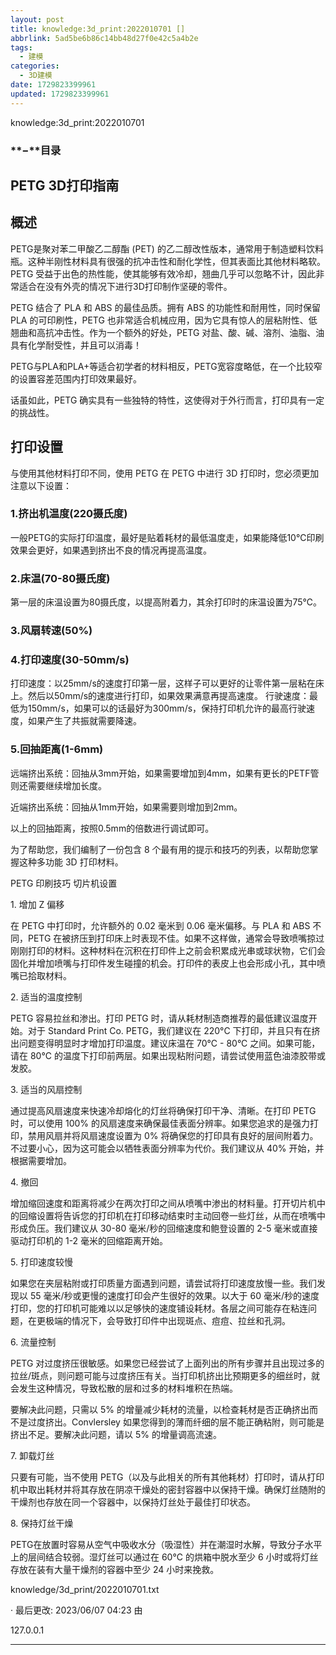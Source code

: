 ```yaml
---
layout: post
title: knowledge:3d_print:2022010701 []
abbrlink: 5ad5be6b86c14bb48d27f0e42c5a4b2e
tags:
  - 建模
categories:
  - 3D建模
date: 1729823399961
updated: 1729823399961
---
```


knowledge:3d\_print:2022010701

### \*\*−\*\*目录

## PETG 3D打印指南

## 概述

PETG是聚对苯二甲酸乙二醇酯 (PET) 的乙二醇改性版本，通常用于制造塑料饮料瓶。这种半刚性材料具有很强的抗冲击性和耐化学性，但其表面比其他材料略软。PETG 受益于出色的热性能，使其能够有效冷却，翘曲几乎可以忽略不计，因此非常适合在没有外壳的情况下进行3D打印制作坚硬的零件。

PETG 结合了 PLA 和 ABS 的最佳品质。拥有 ABS 的功能性和耐用性，同时保留 PLA 的可印刷性，PETG 也非常适合机械应用，因为它具有惊人的层粘附性、低翘曲和高抗冲击性。作为一个额外的好处，PETG 对盐、酸、碱、溶剂、油脂、油具有化学耐受性，并且可以消毒！

PETG与PLA和PLA+等适合初学者的材料相反，PETG宽容度略低，在一个比较窄的设置容差范围内打印效果最好。

话虽如此，PETG 确实具有一些独特的特性，这使得对于外行而言，打印具有一定的挑战性。

## 打印设置

与使用其他材料打印不同，使用 PETG 在 PETG 中进行 3D 打印时，您必须更加注意以下设置：

### 1.挤出机温度(220摄氏度)

一般PETG的实际打印温度，最好是贴着耗材的最低温度走，如果能降低10℃印刷效果会更好，如果遇到挤出不良的情况再提高温度。

### 2.床温(70-80摄氏度)

第一层的床温设置为80摄氏度，以提高附着力，其余打印时的床温设置为75℃。

### 3.风扇转速(50%)

### 4.打印速度(30-50mm/s)

打印速度：以25mm/s的速度打印第一层，这样子可以更好的让零件第一层粘在床上。然后以50mm/s的速度进行打印，如果效果满意再提高速度。 行驶速度：最低为150mm/s，如果可以的话最好为300mm/s，保持打印机允许的最高行驶速度，如果产生了共振就需要降速。

### 5.回抽距离(1-6mm)

远端挤出系统：回抽从3mm开始，如果需要增加到4mm，如果有更长的PETF管则还需要继续增加长度。

近端挤出系统：回抽从1mm开始，如果需要则增加到2mm。

以上的回抽距离，按照0.5mm的倍数进行调试即可。

为了帮助您，我们编制了一份包含 8 个最有用的提示和技巧的列表，以帮助您掌握这种多功能 3D 打印材料。

PETG 印刷技巧 切片机设置

1\. 增加 Z 偏移

在 PETG 中打印时，允许额外的 0.02 毫米到 0.06 毫米偏移。与 PLA 和 ABS 不同，PETG 在被挤压到打印床上时表现不佳。如果不这样做，通常会导致喷嘴掠过刚刚打印的材料。这种材料在沉积在打印件上之前会积累成光串或球状物，它们会固化并增加喷嘴与打印件发生碰撞的机会。打印件的表皮上也会形成小孔，其中喷嘴已拾取材料。

2\. 适当的温度控制

PETG 容易拉丝和渗出。打印 PETG 时，请从耗材制造商推荐的最低建议温度开始。对于 Standard Print Co. PETG，我们建议在 220°C 下打印，并且只有在挤出问题变得明显时才增加打印温度。建议床温在 70°C - 80°C 之间。如果可能，请在 80°C 的温度下打印前两层。如果出现粘附问题，请尝试使用蓝色油漆胶带或发胶。

3\. 适当的风扇控制

通过提高风扇速度来快速冷却熔化的灯丝将确保打印干净、清晰。在打印 PETG 时，可以使用 100% 的风扇速度来确保最佳表面分辨率。如果您追求的是强力打印，禁用风扇并将风扇速度设置为 0% 将确保您的打印具有良好的层间附着力。不过要小心，因为这可能会以牺牲表面分辨率为代价。我们建议从 40% 开始，并根据需要增加。

4\. 撤回

增加缩回速度和距离将减少在两次打印之间从喷嘴中渗出的材料量。打开切片机中的回缩设置将告诉您的打印机在打印移动结束时主动回卷一些灯丝，从而在喷嘴中形成负压。我们建议从 30-80 毫米/秒的回缩速度和鲍登设置的 2-5 毫米或直接驱动打印机的 1-2 毫米的回缩距离开始。

5\. 打印速度较慢

如果您在夹层粘附或打印质量方面遇到问题，请尝试将打印速度放慢一些。我们发现以 55 毫米/秒或更慢的速度打印会产生很好的效果。以大于 60 毫米/秒的速度打印，您的打印机可能难以以足够快的速度铺设耗材。各层之间可能存在粘连问题，在更极端的情况下，会导致打印件中出现斑点、痘痘、拉丝和孔洞。

6\. 流量控制

PETG 对过度挤压很敏感。如果您已经尝试了上面列出的所有步骤并且出现过多的拉丝/斑点，则问题可能与过度挤压有关。当打印机挤出比预期更多的细丝时，就会发生这种情况，导致松散的层和过多的材料堆积在热端。

要解决此问题，只需以 5% 的增量减少耗材的流量，以检查耗材是否正确挤出而不是过度挤出。Convlersley 如果您得到的薄而纤细的层不能正确粘附，则可能是挤出不足。要解决此问题，请以 5% 的增量调高流速。

7\. 卸载灯丝

只要有可能，当不使用 PETG（以及与此相关的所有其他耗材）打印时，请从打印机中取出耗材并将其存放在阴凉干燥处的密封容器中以保持干燥。确保灯丝随附的干燥剂也存放在同一个容器中，以保持灯丝处于最佳打印状态。

8\. 保持灯丝干燥

PETG在放置时容易从空气中吸收水分（吸湿性）并在潮湿时水解，导致分子水平上的层间结合较弱。湿灯丝可以通过在 60°C 的烘箱中脱水至少 6 小时或将灯丝存放在装有大量干燥剂的容器中至少 24 小时来挽救。

knowledge/3d\_print/2022010701.txt

· 最后更改: 2023/06/07 04:23 由

127.0.0.1

***
